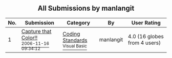 ﻿<div align="center">

## All Submissions by manlangit

</div>

No.  | Submission | Category | By   | User Rating
---- | ---------- | -------- | ---- | -----------
1 | [Capture that Color\!\!<br /><sup>2006-11-16 09:34:12</sup>](https://github.com/Planet-Source-Code/manlangit-capture-that-color__1-67147) | [Coding Standards<br /><sup>Visual Basic</sup>](../ByCategory/coding-standards__1-43.md) | manlangit | 4.0 (16 globes from 4 users)
